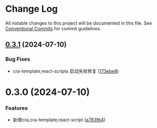 # Change Log

All notable changes to this project will be documented in this file.
See [Conventional Commits](https://conventionalcommits.org) for commit guidelines.

## [0.3.1](https://e.coding.net/g-fvlo6487/forward/forward/compare/@kno/react-scripts@0.3.0...@kno/react-scripts@0.3.1) (2024-07-10)

### Bug Fixes

- cra-template,react-scripts 启动失败修复 ([173ebe8](https://e.coding.net/g-fvlo6487/forward/forward/commits/173ebe844489bc4c3ef8a6cb346fd19073ae8aa2))

# 0.3.0 (2024-07-10)

### Features

- 新增cra,cra-template,react-script ([a783fb4](https://e.coding.net/g-fvlo6487/forward/forward/commits/a783fb4d7df6b26be46effbee0af891d07d891cf))
